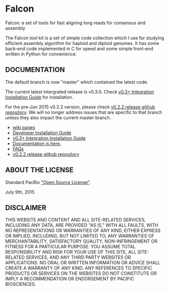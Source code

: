 Falcon
===========

Falcon: a set of tools for fast aligning long reads for consensus and assembly

The Falcon tool kit is a set of simple code collection which I use for studying
efficient assembly algorithm for haploid and diploid genomes. It has some back-end 
code implemented in C for speed and some simple front-end written in Python for
convenience. 


DOCUMENTATION
-------------

The default branch is now "master" which contained the latest code.

The current latest intergrated release is v0.3.0. Check [v0.3+ Integration Installation Guide](https://github.com/PacificBiosciences/FALCON-integrate/wiki/Installation) for installation.

For the pre-Jun 2015 v0.2.2 version, please check [v0.2.2 release github repository](https://github.com/PacificBiosciences/FALCON/tree/v0.2.2). We will no longer address issues that are specific to that branch unless they also impact the current master branch.

- [wiki pages](https://github.com/PacificBiosciences/FALCON/wiki)
- [Developer Installation Guide](https://github.com/PacificBiosciences/FALCON/wiki/Setup:-Installation-and-Environment)
- [v0.3+ Integration Installation Guide](https://github.com/PacificBiosciences/FALCON-integrate/wiki/Installation)
- [Documentation is here.](https://github.com/PacificBiosciences/FALCON/wiki/Manual)
- [FAQs](https://github.com/PacificBiosciences/FALCON/wiki/FAQs)
- [v0.2.2 release github repository](https://github.com/PacificBiosciences/FALCON/tree/v0.2.2)

ABOUT THE LICENSE
------------------

Standard PacBio ["Open Source License"](LICENSE).

July 9th, 2015

DISCLAIMER
----------
THIS WEBSITE AND CONTENT AND ALL SITE-RELATED SERVICES, INCLUDING ANY DATA, ARE PROVIDED "AS IS," WITH ALL FAULTS, WITH NO REPRESENTATIONS OR WARRANTIES OF ANY KIND, EITHER EXPRESS OR IMPLIED, INCLUDING, BUT NOT LIMITED TO, ANY WARRANTIES OF MERCHANTABILITY, SATISFACTORY QUALITY, NON-INFRINGEMENT OR FITNESS FOR A PARTICULAR PURPOSE. YOU ASSUME TOTAL RESPONSIBILITY AND RISK FOR YOUR USE OF THIS SITE, ALL SITE-RELATED SERVICES, AND ANY THIRD PARTY WEBSITES OR APPLICATIONS. NO ORAL OR WRITTEN INFORMATION OR ADVICE SHALL CREATE A WARRANTY OF ANY KIND. ANY REFERENCES TO SPECIFIC PRODUCTS OR SERVICES ON THE WEBSITES DO NOT CONSTITUTE OR IMPLY A RECOMMENDATION OR ENDORSEMENT BY PACIFIC BIOSCIENCES.
